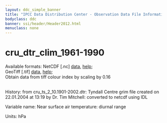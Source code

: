 ```yaml
---
layout: ddc_simple_banner
title: "IPCC Data Distribution Center - Observation Data File Information"
bodyclass: ddc
banner: ssi/header/Header2012.html
menuclass: none
---
```


<h1> cru_dtr_clim_1961-1990 </h1>



Available formats: NetCDF [.nc]
      <a href="http://apps.ipcc-data.org/cgi-bin/downl/cru30_nc/cru_dtr_clim_1961-1990.nc">data</a>,
      <a href="/help/formats.html#netcdf">help</a>; <br/>
      GeoTiff [.tif]
      <a href="http://apps.ipcc-data.org/cgi-bin/downl/cru30_zip/cru_dtr_clim_1961-1990.zip">data</a>,
      <a href="/help/formats.html#geotif">help</a>;<br/>
      Obtain data from tiff colour index by scaling by 0.16 <br/>
       <br/>



History: from cru_ts_2_10.1901-2002.dtr: Tyndall Centre grim file created on 22.01.2004 at 13:19 by Dr. Tim Mitchell: converted to netcdf using IDL <br/>



Variable name: Near surface air temperature: diurnal range <br/>



Units: hPa <br/>



